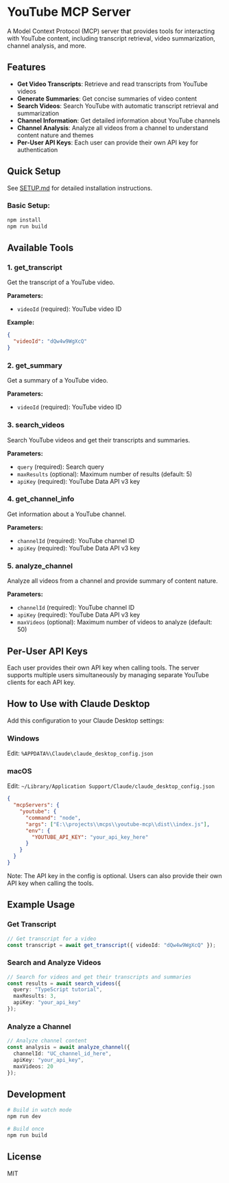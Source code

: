 # YouTube MCP Server

A Model Context Protocol (MCP) server that provides tools for interacting with YouTube content, including transcript retrieval, video summarization, channel analysis, and more.

## Features

- **Get Video Transcripts**: Retrieve and read transcripts from YouTube videos
- **Generate Summaries**: Get concise summaries of video content
- **Search Videos**: Search YouTube with automatic transcript retrieval and summarization
- **Channel Information**: Get detailed information about YouTube channels
- **Channel Analysis**: Analyze all videos from a channel to understand content nature and themes
- **Per-User API Keys**: Each user can provide their own API key for authentication

## Quick Setup

See [SETUP.md](SETUP.md) for detailed installation instructions.

### Basic Setup:
```bash
npm install
npm run build
```

## Available Tools

### 1. get_transcript
Get the transcript of a YouTube video.

**Parameters:**
- `videoId` (required): YouTube video ID

**Example:**
```json
{
  "videoId": "dQw4w9WgXcQ"
}
```

### 2. get_summary
Get a summary of a YouTube video.

**Parameters:**
- `videoId` (required): YouTube video ID

### 3. search_videos
Search YouTube videos and get their transcripts and summaries.

**Parameters:**
- `query` (required): Search query
- `maxResults` (optional): Maximum number of results (default: 5)
- `apiKey` (required): YouTube Data API v3 key

### 4. get_channel_info
Get information about a YouTube channel.

**Parameters:**
- `channelId` (required): YouTube channel ID
- `apiKey` (required): YouTube Data API v3 key

### 5. analyze_channel
Analyze all videos from a channel and provide summary of content nature.

**Parameters:**
- `channelId` (required): YouTube channel ID
- `apiKey` (required): YouTube Data API v3 key
- `maxVideos` (optional): Maximum number of videos to analyze (default: 50)

## Per-User API Keys

Each user provides their own API key when calling tools. The server supports multiple users simultaneously by managing separate YouTube clients for each API key.

## How to Use with Claude Desktop

Add this configuration to your Claude Desktop settings:

### Windows
Edit: `%APPDATA%\Claude\claude_desktop_config.json`

### macOS
Edit: `~/Library/Application Support/Claude/claude_desktop_config.json`

```json
{
  "mcpServers": {
    "youtube": {
      "command": "node",
      "args": ["E:\\projects\\mcps\\youtube-mcp\\dist\\index.js"],
      "env": {
        "YOUTUBE_API_KEY": "your_api_key_here"
      }
    }
  }
}
```

Note: The API key in the config is optional. Users can also provide their own API key when calling the tools.

## Example Usage

### Get Transcript
```typescript
// Get transcript for a video
const transcript = await get_transcript({ videoId: "dQw4w9WgXcQ" });
```

### Search and Analyze Videos
```typescript
// Search for videos and get their transcripts and summaries
const results = await search_videos({
  query: "TypeScript tutorial",
  maxResults: 3,
  apiKey: "your_api_key"
});
```

### Analyze a Channel
```typescript
// Analyze channel content
const analysis = await analyze_channel({
  channelId: "UC_channel_id_here",
  apiKey: "your_api_key",
  maxVideos: 20
});
```

## Development

```bash
# Build in watch mode
npm run dev

# Build once
npm run build
```

## License

MIT

